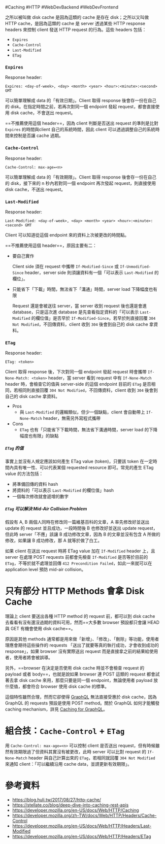 #Caching #HTTP #WebDevBackend #WebDevFrontend 

之所以被叫做 disk cache 是因為這類的 cache 是存在 disk；之所以又叫做 HTTP cache，是因為這類的 cache 是 server 透過某些 HTTP response headers 來控制 client 發送 HTTP request 的行為。這些 headers 包括：

- `Expires`
- `Cache-Control`
- `Last-Modified`
- `ETag`

### `Expires`

Response header:

```plaintext
Expires: <day-of-week>, <day> <month> <year> <hour>:<minute>:<second> GMT
```

可以簡單理解成 data 的「有效日期」。Client 取得 response 後會存一份在自己的 disk。在指定時間之前，若再次對同一個 endpoint 發起 request，都會直接使用 disk cache，不會送出 request。

==不推薦使用這個 header==，因為 client 判斷是否送出 request 的準則是比對 `Expires` 的時間與client 自己的系統時間，因此 client 可以透過調整自己的系統時間來控制是否讓 cache 過期。

### `Cache-Control`

Response header:

```plaintext
Cache-Control: max-age=<n>
```

可以簡單理解成 data 的「有效期限」。Client 取得 response 後會存一份在自己的 disk，接下來的 n 秒內若對同一個 endpoint 再次發起 request，則直接使用 disk cache，不送出 request。

### `Last-Modified`

Response header:

```plaintext
Last-Modified: <day-of-week>, <day> <month> <year> <hour>:<minute>:<second> GMT
```

Client 可以知道從這個 endpoint 來的資料上次被更改的時間點。

==不推薦使用這個 header==，原因主要有二：

- 要自己實作

    Client side 須在 request 中攜帶 `If-Modified-Since` 或 `If-Unmodified-Since` header，server side 則須讓資料有一個「可以表示 `Last-Modified` 的欄位」。

- 只能省下「下載」時間，無法省下「溝通」時間，server load 下降幅度也有限

    Request 還是會被送往 server，當 server 收到 request 後也還是會進 database，只是這次進 database 是先查看指定資料的「可以表示 `Last-Modified` 的欄位值」是否早於 `If-Modified-Since`，若早於則直接回覆 `304 Not Modified`，不回傳資料，client 收到 `304` 後會到自己的 disk cache 拿資料。

### `ETag`

Response header:

```plaintext
ETag: <token>
```

Client 取得 response 後，下次對同一個 endpoint 發起 request 時會攜帶 `If-None-Match: <token>` header，當 server 看到 request 中有 `If-None-Match` header 時，會檢查它的值與 server-side 的這個 endpoint 目前的 `ETag` 是否相同，若相同則直接回覆 `304 Not Modified`，不回傳資料，client 收到 `304` 後會到自己的 disk cache 拿資料。

- Pros
    - 與 `Last-Modified` 的邏輯類似，但少一個缺點，client 會自動帶上 `If-None-Match` header，無需另外寫程式攜帶
- Cons
    - `ETag` 也有「只能省下下載時間，無法省下溝通時間，server load 的下降幅度也有限」的缺點

##### `ETag` 的值

事實上並沒有人規定應該如何產生 ETag value (token)，只要該 token 在一定時間內具有唯一性、可以代表某個 requested resource 即可。常見的產生 ETag value 的方法包括：

- 將準備回傳的資料 hash
- 將資料的「可以表示 `Last-Modified` 的欄位值」hash
- 一個每次修改就會遞增的數字

##### `ETag` 可以解決 Mid-Air Collision Problem

假設有 A, B 兩個人同時在修改同一篇維基百科的文章，A 率先修改好並送出 update 的 request 並且成功，一段時間後 B 也修改好並送出 update request，但此時 server「不應」該讓 B 成功修改文章，因為 B 的文章並沒有包含 A 所做的修改，如果讓 B 成功修改，那 A 就等於做了白工。

如果 client 在送出 request 時將 ETag value 加在 `If-Modified` header 上，且 server 在處理 POST requests 前都會先檢查 `If-Modified` 是否等於目前的 `ETag`，不等於就不處理並回傳 `412 Precondition Failed`，如此一來就可以在 application level 預防 mid-air collision。

# 只有部分 HTTP Methods 會拿 Disk Cache

理論上 client 要送出各種 HTTP method 的 request 前，都可以到 disk cache 去看看有沒有還沒過期的資料可用，然而==大多數 browser 預設都只會讓 HEAD 與 GET 有機會使用 disk cache==。

原因是其他 methods 通常都是用來做「新增」、「修改」、「刪除」等功能，使用者理應會期待這些操作的 requests 「送出了就要等真的執行成功，才會收到成功的 response」，如果 browser 沒有實際送出 request 而是直接拿之前的結果給使用者，使用者將會被誤導。

另外，==browser 在決定是否使用 disk cache 時並不會檢查 request 的 payload 或者 body==，也就是說如果 browser 連 POST 這類的 request 都會試著去拿 disk cache 來用，那麼只要是同一個 endpoint，無論使用者 payload 放什麼值，都會符合 browser 使用 disk cache 的標準。

這個特性雖然合理，然而它卻使得 [GraphQL](</Web Development/GraphQL/L1 - Introduction.canvas>) 無法直接受惠於 disk cache，因為 GraphQL 的 requests 預設是使用 POST method。關於 GraphQL 如何才能觸發 caching mechanism，詳見 [Caching for GraphQL](</Web Development/GraphQL/L2 - Caching.md>)。

# 組合技：`Cache-Control` + `ETag`

用 `Cache-Control: max-age=<n>` 可以控制 client 是否送出 request，但有時候雖然有效期限過了但資料其實沒有被更改，此時 server 可以比對 request 的 `If-None-Match` header 與自己計算出來的 `ETag`，若相同就回覆 `304 Not Modified` 來通知 client：「可以繼續沿用 cache data，並請更新有效期限」。

# 參考資料

- <https://blog.huli.tw/2017/08/27/http-cache/>
- <https://stellate.co/blog/deep-dive-into-caching-rest-apis>
- <https://developer.mozilla.org/en-US/docs/Web/HTTP/Caching>
- <https://developer.mozilla.org/zh-TW/docs/Web/HTTP/Headers/Cache-Control>
- <https://developer.mozilla.org/en-US/docs/Web/HTTP/Headers/Last-Modified>
- <https://developer.mozilla.org/en-US/docs/Web/HTTP/Headers/ETag>
